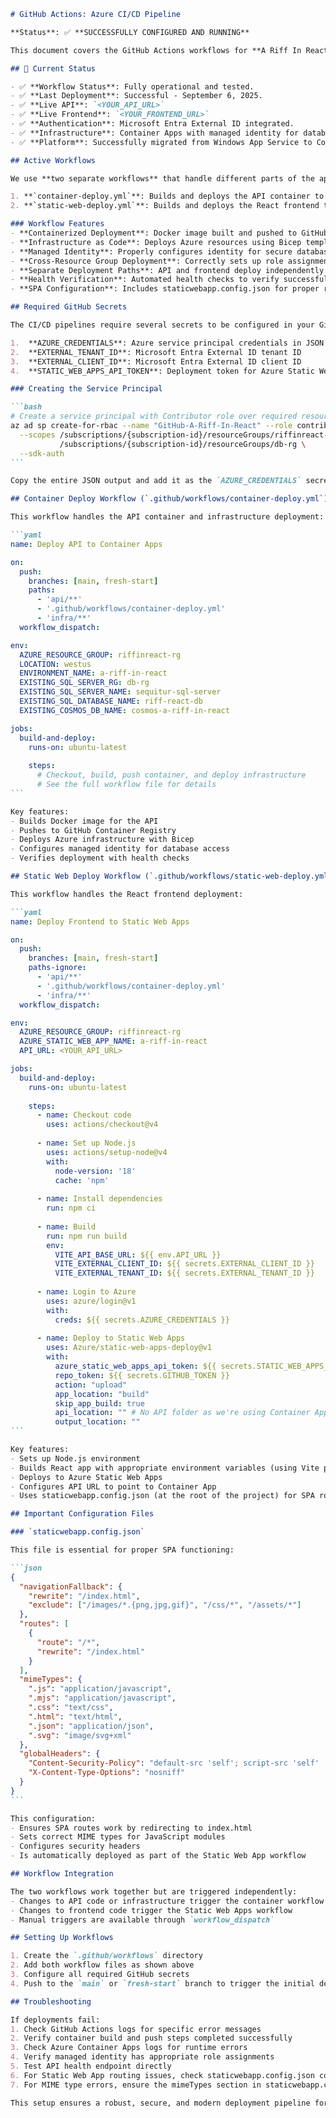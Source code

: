 ````markdown
# GitHub Actions: Azure CI/CD Pipeline

**Status**: ✅ **SUCCESSFULLY CONFIGURED AND RUNNING**

This document covers the GitHub Actions workflows for **A Riff In React**, which successfully deploy the containerized API and static web frontend to Azure. The pipeline includes Container Apps deployment, GitHub Container Registry integration, and managed identity configuration.

## 🎉 Current Status

- ✅ **Workflow Status**: Fully operational and tested.
- ✅ **Last Deployment**: Successful - September 6, 2025.
- ✅ **Live API**: `<YOUR_API_URL>`
- ✅ **Live Frontend**: `<YOUR_FRONTEND_URL>`
- ✅ **Authentication**: Microsoft Entra External ID integrated.
- ✅ **Infrastructure**: Container Apps with managed identity for database access.
- ✅ **Platform**: Successfully migrated from Windows App Service to Container Apps.

## Active Workflows

We use **two separate workflows** that handle different parts of the application:

1. **`container-deploy.yml`**: Builds and deploys the API container to Azure Container Apps
2. **`static-web-deploy.yml`**: Builds and deploys the React frontend to Azure Static Web Apps

### Workflow Features
- **Containerized Deployment**: Docker image built and pushed to GitHub Container Registry
- **Infrastructure as Code**: Deploys Azure resources using Bicep templates
- **Managed Identity**: Properly configures identity for secure database access
- **Cross-Resource Group Deployment**: Correctly sets up role assignments for database access
- **Separate Deployment Paths**: API and frontend deploy independently based on changed files
- **Health Verification**: Automated health checks to verify successful deployment
- **SPA Configuration**: Includes staticwebapp.config.json for proper routing and MIME types

## Required GitHub Secrets

The CI/CD pipelines require several secrets to be configured in your GitHub repository:

1.  **AZURE_CREDENTIALS**: Azure service principal credentials in JSON format
2.  **EXTERNAL_TENANT_ID**: Microsoft Entra External ID tenant ID
3.  **EXTERNAL_CLIENT_ID**: Microsoft Entra External ID client ID
4.  **STATIC_WEB_APPS_API_TOKEN**: Deployment token for Azure Static Web Apps

### Creating the Service Principal

```bash
# Create a service principal with Contributor role over required resource groups
az ad sp create-for-rbac --name "GitHub-A-Riff-In-React" --role contributor \
  --scopes /subscriptions/{subscription-id}/resourceGroups/riffinreact-rg \
           /subscriptions/{subscription-id}/resourceGroups/db-rg \
  --sdk-auth
```

Copy the entire JSON output and add it as the `AZURE_CREDENTIALS` secret in your GitHub repository.

## Container Deploy Workflow (`.github/workflows/container-deploy.yml`)

This workflow handles the API container and infrastructure deployment:

```yaml
name: Deploy API to Container Apps

on:
  push:
    branches: [main, fresh-start]
    paths:
      - 'api/**'
      - '.github/workflows/container-deploy.yml'
      - 'infra/**'
  workflow_dispatch:

env:
  AZURE_RESOURCE_GROUP: riffinreact-rg
  LOCATION: westus
  ENVIRONMENT_NAME: a-riff-in-react
  EXISTING_SQL_SERVER_RG: db-rg
  EXISTING_SQL_SERVER_NAME: sequitur-sql-server
  EXISTING_SQL_DATABASE_NAME: riff-react-db
  EXISTING_COSMOS_DB_NAME: cosmos-a-riff-in-react

jobs:
  build-and-deploy:
    runs-on: ubuntu-latest
    
    steps:
      # Checkout, build, push container, and deploy infrastructure
      # See the full workflow file for details
```

Key features:
- Builds Docker image for the API
- Pushes to GitHub Container Registry
- Deploys Azure infrastructure with Bicep
- Configures managed identity for database access
- Verifies deployment with health checks

## Static Web Deploy Workflow (`.github/workflows/static-web-deploy.yml`)

This workflow handles the React frontend deployment:

```yaml
name: Deploy Frontend to Static Web Apps

on:
  push:
    branches: [main, fresh-start]
    paths-ignore:
      - 'api/**'
      - '.github/workflows/container-deploy.yml'
      - 'infra/**'
  workflow_dispatch:

env:
  AZURE_RESOURCE_GROUP: riffinreact-rg
  AZURE_STATIC_WEB_APP_NAME: a-riff-in-react
  API_URL: <YOUR_API_URL>

jobs:
  build-and-deploy:
    runs-on: ubuntu-latest
    
    steps:
      - name: Checkout code
        uses: actions/checkout@v4
      
      - name: Set up Node.js
        uses: actions/setup-node@v4
        with:
          node-version: '18'
          cache: 'npm'
      
      - name: Install dependencies
        run: npm ci
      
      - name: Build
        run: npm run build
        env:
          VITE_API_BASE_URL: ${{ env.API_URL }}
          VITE_EXTERNAL_CLIENT_ID: ${{ secrets.EXTERNAL_CLIENT_ID }}
          VITE_EXTERNAL_TENANT_ID: ${{ secrets.EXTERNAL_TENANT_ID }}
      
      - name: Login to Azure
        uses: azure/login@v1
        with:
          creds: ${{ secrets.AZURE_CREDENTIALS }}
      
      - name: Deploy to Static Web Apps
        uses: Azure/static-web-apps-deploy@v1
        with:
          azure_static_web_apps_api_token: ${{ secrets.STATIC_WEB_APPS_API_TOKEN }}
          repo_token: ${{ secrets.GITHUB_TOKEN }}
          action: "upload"
          app_location: "build"
          skip_app_build: true
          api_location: "" # No API folder as we're using Container Apps
          output_location: ""
```

Key features:
- Sets up Node.js environment
- Builds React app with appropriate environment variables (using Vite prefixes)
- Deploys to Azure Static Web Apps
- Configures API URL to point to Container App
- Uses staticwebapp.config.json (at the root of the project) for SPA routing and MIME types

## Important Configuration Files

### `staticwebapp.config.json`

This file is essential for proper SPA functioning:

```json
{
  "navigationFallback": {
    "rewrite": "/index.html",
    "exclude": ["/images/*.{png,jpg,gif}", "/css/*", "/assets/*"]
  },
  "routes": [
    {
      "route": "/*",
      "rewrite": "/index.html"
    }
  ],
  "mimeTypes": {
    ".js": "application/javascript",
    ".mjs": "application/javascript",
    ".css": "text/css",
    ".html": "text/html",
    ".json": "application/json",
    ".svg": "image/svg+xml"
  },
  "globalHeaders": {
    "Content-Security-Policy": "default-src 'self'; script-src 'self' 'unsafe-inline' 'unsafe-eval'; style-src 'self' 'unsafe-inline'; img-src 'self' data:; font-src 'self'; connect-src 'self' *.azurecontainerapps.io *.microsoftonline.com *.microsoft.com",
    "X-Content-Type-Options": "nosniff"
  }
}
```

This configuration:
- Ensures SPA routes work by redirecting to index.html
- Sets correct MIME types for JavaScript modules
- Configures security headers
- Is automatically deployed as part of the Static Web App workflow

## Workflow Integration

The two workflows work together but are triggered independently:
- Changes to API code or infrastructure trigger the container workflow
- Changes to frontend code trigger the Static Web Apps workflow
- Manual triggers are available through `workflow_dispatch`

## Setting Up Workflows

1. Create the `.github/workflows` directory
2. Add both workflow files as shown above
3. Configure all required GitHub secrets
4. Push to the `main` or `fresh-start` branch to trigger the initial deployment

## Troubleshooting

If deployments fail:
1. Check GitHub Actions logs for specific error messages
2. Verify container build and push steps completed successfully
3. Check Azure Container Apps logs for runtime errors
4. Verify managed identity has appropriate role assignments
5. Test API health endpoint directly
6. For Static Web App routing issues, check staticwebapp.config.json configuration
7. For MIME type errors, ensure the mimeTypes section in staticwebapp.config.json is correctly configured

This setup ensures a robust, secure, and modern deployment pipeline for the containerized application.

````
